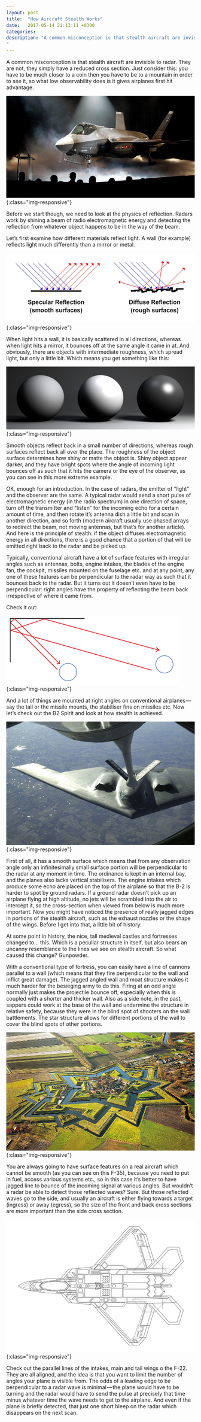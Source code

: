 ```yaml
---
layout: post
title:  "How Aircraft Stealth Works"
date:   2017-05-14 21:13:11 +0300
categories:
description: "A common misconception is that stealth aircraft are invisible to radar. They are not, they simply have a reduced cross section. Just consider this: you have to be much closer to a coin then you have to be to a mountain in order to see it, so what low observability does is it gives airplanes first hit advantage...
"
---
```


A common misconception is that stealth aircraft are invisible to radar. They are not, they simply have a reduced cross section. Just consider this: you have to be much closer to a coin then you have to be to a mountain in order to see it, so what low observability does is it gives airplanes first hit advantage.

![image-title-here](/images/f35.jpeg){:class="img-responsive"} 

Before we start though, we need to look at the physics of reflection. Radars work by shining a beam of radio electromagnetic energy and detecting the reflection from whatever object happens to be in the way of the beam.

Let’s first examine how different materials reflect light. A wall (for example) reflects light much differently than a mirror or metal.

![image-title-here](/images/reflection1.gif){:class="img-responsive"}  

When light hits a wall, it is basically scattered in all directions, whereas when light hits a mirror, it bounces off at the same angle it came in at. And obviously, there are objects with intermediate roughness, which spread light, but only a little bit. Which means you get something like this:

![image-title-here](/images/reflection.png){:class="img-responsive"}  

Smooth objects reflect back in a small number of directions, whereas rough surfaces reflect back all over the place. The roughness of the object surface determines how shiny or matte the object is. Shiny object appear darker, and they have bright spots where the angle of incoming light bounces off as such that it hits the camera or the eye of the observer, as you can see in this more extreme example.

OK, enough for an introduction. In the case of radars, the emitter of “light” and the observer are the same. A typical radar would send a short pulse of electromagnetic energy (in the radio spectrum) in one direction of space, turn off the transmitter and “listen” for the incoming echo for a certain amount of time, and then rotate it’s antenna dish a little bit and scan in another direction, and so forth (modern aircraft usually use phased arrays to redirect the beam, not moving antennas, but that’s for another article). And here is the principle of stealth: if the object diffuses electromagnetic energy in all directions, there is a good chance that a portion of that will be emitted right back to the radar and be picked up.

Typically, conventional aircraft have a lot of surface features with irregular angles such as antennas, bolts, engine intakes, the blades of the engine fan, the cockpit, missiles mounted on the fuselage etc. and at any point, any one of these features can be perpendicular to the radar way as such that it bounces back to the radar. But it turns out it doesn’t even have to be perpendicular: right angles have the property of reflecting the beam back irrespective of where it came from. 

Check it out:

![image-title-here](/images/right-angle.png){:class="img-responsive"}  

And a lot of things are mounted at right angles on conventional airplanes — say the tail or the missile mounts, the stabiliser fins on missiles etc.
Now let’s check out the B2 Spirit and look at how stealth is achieved.

![image-title-here](/images/b22.jpg){:class="img-responsive"}  

First of all, it has a smooth surface which means that from any observation angle only an infinitesimally small surface portion will be perpendicular to the radar at any moment in time. The ordinance is kept in an internal bay, and the planes also lacks vertical stabilisers. The engine intakes which produce some echo are placed on the top of the airplane so that the B-2 is harder to spot by ground radars. If a ground radar doesn’t pick up an airplane flying at high altitude, no jets will be scrambled into the air to intercept it, so the cross-section when viewed from below is much more important. Now you might have noticed the presence of really jagged edges in portions of the stealth aircraft, such as the exhaust nozzles or the shape of the wings. Before I get into that, a little bit of history.

At some point in history, the nice, tall medieval castles and fortresses changed to… this. Which is a peculiar structure in itself, but also bears an uncanny resemblance to the lines we see on stealth aircraft. So what caused this change? Gunpowder.

With a conventional type of fortress, you can easily have a line of cannons parallel to a wall (which means that they fire perpendicular to the wall and inflict great damage). The jagged angled wall and moat structure makes it much harder for the besieging army to do this. Firing at an odd angle normally just makes the projectile bounce off, especially when this is coupled with a shorter and thicker wall. Also as a side note, in the past, sappers could work at the base of the wall and undermine the structure in relative safety, because they were in the blind spot of shooters on the wall battlements. The star structure allows for different portions of the wall to cover the blind spots of other portions.


![image-title-here](/images/fortress.jpg){:class="img-responsive"}  

You are always going to have surface features on a real aircraft which cannot be smooth (as you can see on this F-35), because you need to put in fuel, access various systems etc., so in this case it’s better to have jagged line to bounce of the incoming signal at various angles. But wouldn’t a radar be able to detect those reflected waves? Sure. But those reflected waves go to the side, and usually an aircraft is either flying towards a target (ingress) or away (egress), so the size of the front and back cross sections are more important than the side cross section.

![image-title-here](/images/f22.jpeg){:class="img-responsive"} 

Check out the parallel lines of the intakes, main and tail wings o the F-22. They are all aligned, and the idea is that you want to limit the number of angles your plane is visible from. The odds of a leading edge to be perpendicular to a radar wave is minimal — the plane would have to be turning and the radar would have to send the pulse at precisely that time minus whatever time the wave needs to get to the airplane. And even if the plane is briefly detected, that just one short bleep on the radar which disappears on the next scan.

